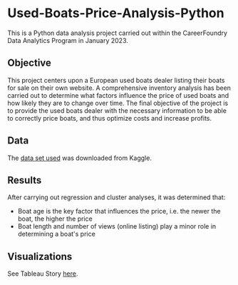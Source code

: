 # Used-Boats-Price-Analysis-Python
This is a Python data analysis project carried out within the CareerFoundry Data Analytics Program in January 2023.
## Objective
This project centers upon a European used boats dealer listing their boats for sale on their own website. A comprehensive inventory analysis has been carried out to determine what factors influence the price of used boats and how likely they are to change over time. The final objective of the project is to provide the used boats dealer with the necessary information to be able to correctly price boats, and thus optimize costs and increase profits.
## Data
The [data set used](https://www.kaggle.com/datasets/karthikbhandary2/boat-sales) was downloaded from Kaggle.
## Results
After carrying out regression and cluster analyses, it was determined that:
- Boat age is the key factor that influences the price, i.e. the newer the boat, the higher the price
- Boat length and number of views (online listing) play a minor role in determining a boat's price
## Visualizations
See Tableau Story [here](https://public.tableau.com/app/profile/lisa1238/viz/A6UsedBoatsDealer/UsedBoats-InventoryAnalysisPriceDeterminationFactors).
